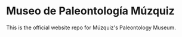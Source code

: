 # Museo de Paleontología Múzquiz
This is the official website repo for Múzquiz's Paleontology Museum.
